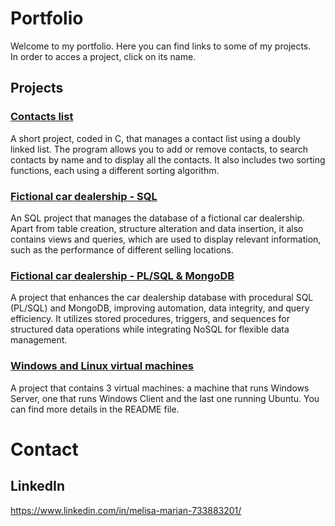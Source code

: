 # Portfolio
Welcome to my portfolio. Here you can find links to some of my projects.<br/>
In order to acces a project, click on its name.

## Projects

### [Contacts list](https://github.com/meli1230/contacts_list)
A short project, coded in C, that manages a contact list using a doubly linked list. The program allows you to add or remove contacts, to search contacts by name and to display all the contacts. It also includes two sorting functions, each using a different sorting algorithm.

### [Fictional car dealership - SQL](https://github.com/meli1230/car_dealership)
An SQL project that manages the database of a fictional car dealership. Apart from table creation, structure alteration and data insertion, it also contains views and queries, which are used to display relevant information, such as the performance of different selling locations.

### [Fictional car dealership - PL/SQL & MongoDB](https://github.com/meli1230/fictional_car_dealership_2.git)
A project that enhances the car dealership database with procedural SQL (PL/SQL) and MongoDB, improving automation, data integrity, and query efficiency. It utilizes stored procedures, triggers, and sequences for structured data operations while integrating NoSQL for flexible data management.


### [Windows and Linux virtual machines](https://github.com/meli1230/windows_and_linux_vms)
A project that contains 3 virtual machines: a machine that runs Windows Server, one that runs Windows Client and the last one running Ubuntu. You can find more details in the README file.

# Contact
## LinkedIn
https://www.linkedin.com/in/melisa-marian-733883201/

